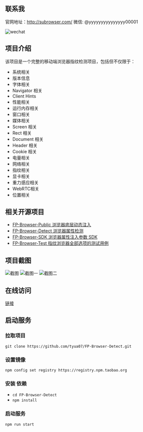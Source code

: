 ## 联系我

官网地址：http://subrowser.com/
微信: @yyyyyyyyyyyyyyy00001

![wechat](https://github.com/tyua07/FP-Browser-Detect/raw/master/docs/wechat.jpg)

## 项目介绍
该项目是一个完整的移动端浏览器指纹检测项目，包括但不仅限于：

* 系统相关 
* 版本信息 
* 字体相关 
* Navigator 相关
* Client Hints
* 性能相关
* 运行内存相关
* 窗口相关
* 媒体相关
* Screen 相关
* Rect 相关
* Document 相关
* Header 相关
* Cookie 相关
* 电量相关
* 网络相关
* 指纹相关
* 显卡相关
* 重力感应相关
* WebRTC相关
* 位置相关

## 相关开源项目
* [FP-Browser-Public 浏览器底层动态注入](https://github.com/tyua07/FP-Browser-Public)
* [FP-Browser-Detect 浏览器属性检测](https://github.com/tyua07/FP-Browser-Detect)
* [FP-Browser-SDK 浏览器属性注入参数 SDK](https://github.com/tyua07/FP-Browser-SDK)
* [FP-Browser-Test 指纹浏览器全部选项的测试用例](https://github.com/tyua07/FP-Browser-Test)


## 项目截图
![截图](https://github.com/tyua07/FP-Browser-Detect/raw/master/docs/project.png)
![截图一](https://github.com/tyua07/FP-Browser-Detect/raw/master/docs/all_detect_1.png)
![截图二](https://github.com/tyua07/FP-Browser-Detect/raw/master/docs/all_detect_2.png)

## 在线访问
[链接](https://tyua07.github.io/FP-Browser-Detect/)

## 启动服务

### 拉取项目

``git clone https://github.com/tyua07/FP-Browser-Detect.git``

### 设置镜像

``npm config set registry https://registry.npm.taobao.org``

### 安装 依赖

* ``cd FP-Browser-Detect``
* ``npm install``

### 启动服务

``npm run start``
